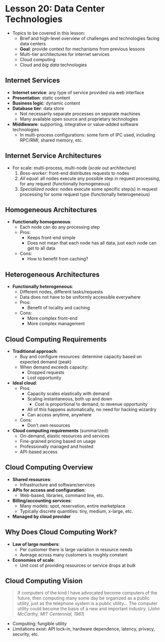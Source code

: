 # Lesson 20: Data Center Technologies

- Topics to be covered in this lesson:
  - Brief and high-level overview of challenges and technologies facing data centers
  - **Goal**: provide context for mechanisms from previous lessons
  - Multi-tier architectures for internet services
  - Cloud computing
  - Cloud and _big data_ technologies

## Internet Services

- **Internet service**: any type of service provided via web interface
- **Presentation**: static content
- **Business logic**: dynamic content
- **Database tier**: data store
  - Not necessarily separate processes on separate machines
  - Many available open source and proprietary technologies
- **Middleware**: supporting, integrative or value-added software technologies
  - In multi-process configurations: some form of IPC used, including RPC/RMI, shared memory, etc.

## Internet Service Architectures

- For scale: multi-process, multi-node (_scale out_ architecture)
  1. _Boss-worker_: front-end distributes requests to nodes
  2. _All equal_: all nodes execute any possible step in request processing, for any request (functionally homogeneous)
  3. _Specialized nodes_: nodes execute some specific step(s) in request processing for some request type (functionally heterogeneous)

## Homogeneous Architectures

- **Functionally homogeneous**:
  - Each node can do any processing step
  - Pros:
    - Keeps front-end simple
    - Does not mean that each node has all data, just each node can get to all data
  - Cons:
    - How to benefit from caching?

## Heterogeneous Architectures

- **Functionally heterogeneous**:
  - Different nodes, different tasks/requests
  - Data does not have to be uniformly accessible everywhere
  - Pros:
    - Benefit of locality and caching
  - Cons:
    - More complex front-end
    - More complex management

## Cloud Computing Requirements

- **Traditional approach**:
  - Buy and configure resources: determine capacity based on expected demand (peak)
  - When demand exceeds capacity:
    - Dropped requests
    - Lost opportunity
- **Ideal cloud**:
  - Pros:
    - Capacity scales elastically with demand
    - Scaling instantaneous, both up and down
      - Cost is proportional to demand, to revenue opportunity
    - All of this happens automatically, no need for hacking wizardry
    - Can access anytime, anywhere
  - Cons:
    - Don't _own_ resources
- **Cloud computing requirements** (summarized):
  - On-demand, elastic resources and services
  - Fine-grained pricing based on usage
  - Professionally managed and hosted
  - API-based access

## Cloud Computing Overview

- **Shared resources**:
  - Infrastructure and software/services
- **APIs for access and configuration**:
  - Web-based, libraries, command line, etc.
- **Billing/accounting services**:
  - Many models: spot, reservation, entire marketplace
  - Typically discrete quantities: tiny, medium, x-large, etc.
- **Managed by cloud provider**

## Why Does Cloud Computing Work?

- **Law of large numbers**:
  - Per customer there is large variation in resource needs
  - Average across many customers is roughly constant
- **Economies of scale**:
  - Unit cost of providing resources or service drops at _bulk_

## Cloud Computing Vision

> If computers of the kind I have advocated become computers of the future, then computing many some day be organized as a public utility, just as the telephone system is a public utility... The computer utility could become the basis of a new and important industry. (_John McCarthy, MIT Centennial, 1961_)

- Computing: fungible utility
- Limitations exist: API lock-in, hardware dependence, latency, privacy, security, etc.
